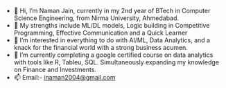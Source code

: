 - 👋 Hi, I’m Naman Jain, currently in my 2nd year of BTech in Computer Science Engineering, from Nirma University, Ahmedabad.
- 💪 My strengths include ML/DL models, Logic building in Competitive Programming, Effective Communication and a Quick Learner
- 👀 I’m interested in everything to do with AI/ML, Data Analytics, and a knack for the financial world with a strong business acumen.
- 🌱 I’m currently completing a google certified course on data analytics with tools like R, Tableu, SQL. Simultaneously expanding my knowledge on Finance and Investments.  
- 📫 Email:- inaman2004@gmail.com

<!---
namanj20/namanj20 is a ✨ special ✨ repository because its `README.md` (this file) appears on your GitHub profile.
You can click the Preview link to take a look at your changes.
--->
